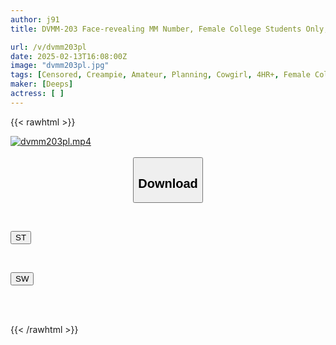 ```yaml
---
author: j91
title: DVMM-203 Face-revealing MM Number, Female College Students Only, The Magic Mirror, Amateur College Students Of Both Sexes Who Are Real Friends Try Their First Ever Intercrural Sex! When They Rub Their Clitoris And Dick Together In A Closed Room, Will They Be Able To Overcome The Barrier Of Friendship And Not Be Able To Resist And Slip It In? 9, The First Ever Real Creampie Special!

url: /v/dvmm203pl
date: 2025-02-13T16:08:00Z
image: "dvmm203pl.jpg"
tags: [Censored, Creampie, Amateur, Planning, Cowgirl, 4HR+, Female College Student	]
maker: [Deeps]
actress: [ ]
---
```



{{< rawhtml >}}

<div class="video" data-videoid="2L17omMpM6TZYkw">
    <a href="javascript:;">
        <img src="/v/dvmm203pl/dvmm203pl.jpg" width="WIDTH" height="HEIGHT" alt="dvmm203pl.mp4" loading="lazy">
    </a>
</div>

<script type="text/javascript" src="https://j91.asia/asset/on-demand-st.js"></script>

<br>
  <link rel="stylesheet" href="https://j91.asia/asset/bs5.css">
  
  <center>
  <button class="btn btn-primary" type="button" data-bs-toggle="collapse" data-bs-target=".multi-collapse" aria-expanded="false" aria-controls="multiCollapseExample1 multiCollapseExample2"><h2>Download</h2></button></center>
</p>
<div class="row">
  <div class="col">
    <div class="collapse multi-collapse" id="multiCollapseExample1">
      <div class="card card-body">
	      	      <br>
<div class="buttons">  
<p><a href="/v/dvmm203pl/st.html" target="_blank"><button class="btn-hover color-3"><i class="fa fa-download"></i> ST</button></a></p></div>
    </div>
  </div>
</div>
  <div class="col">
    <div class="collapse multi-collapse" id="multiCollapseExample2">
      <div class="card card-body">
	      <br>
<div class="buttons">
<p><a href="/v/dvmm203pl/sw.html" target="_blank"><button class="btn-hover color-2"><i class="fa fa-download"></i> SW</button></a></p></div>
<br><br>
      </div>
    </div>
  </div>
</div>

{{< /rawhtml >}}